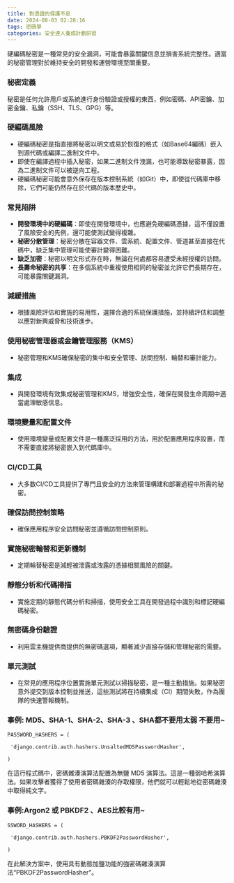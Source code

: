 ```yaml
---
title: 對憑證的保護不足
date: 2024-08-03 02:28:16
tags: 密碼學
categories: 安全達人養成計劃研習
---
```


硬編碼秘密是一種常見的安全漏洞，可能會暴露關鍵信息並損害系統完整性。適當的秘密管理對於維持安全的開發和運營環境至關重要。

### 秘密定義

秘密是任何允許用戶或系統進行身份驗證或授權的東西，例如密碼、API密鑰、加密金鑰、私鑰（SSH、TLS、GPG）等。

### 硬編碼風險

- 硬編碼秘密是指直接將秘密以明文或易於恢復的格式（如Base64編碼）嵌入到源代碼或編譯二進制文件中。
- 即使在編譯過程中插入秘密，如果二進制文件洩漏，也可能導致秘密暴露，因為二進制文件可以被逆向工程。
- 硬編碼秘密可能會意外保存在版本控制系統（如Git）中，即使從代碼庫中移除，它們可能仍然存在於代碼的版本歷史中。

### 常見陷阱

- **開發環境中的硬編碼**：即使在開發環境中，也應避免硬編碼憑據，這不僅設置了風險安全的先例，還可能使測試變得複雜。
- **秘密分散管理**：秘密分散在容器文件、雲系統、配置文件、管道甚至直接在代碼中，缺乏集中管理可能使審計變得困難。
- **缺乏加密**：秘密以明文形式存在時，無論在何處都容易遭受未經授權的訪問。
- **長壽命秘密的共享**：在多個系統中重複使用相同的秘密並允許它們長期存在，可能暴露關鍵漏洞。

### 減緩措施

- 根據風險評估和實施的易用性，選擇合適的系統保護措施，並持續評估和調整以應對新興威脅和技術進步。

### 使用秘密管理器或金鑰管理服務（KMS）

- 秘密管理和KMS確保秘密的集中和安全管理、訪問控制、輪替和審計能力。

### 集成

- 與開發環境有效集成秘密管理和KMS，增強安全性，確保在開發生命周期中適當處理敏感信息。

### 環境變量和配置文件

- 使用環境變量或配置文件是一種廣泛採用的方法，用於配置應用程序設置，而不需要直接將秘密嵌入到代碼庫中。

### CI/CD工具

- 大多数CI/CD工具提供了專門且安全的方法來管理構建和部署過程中所需的秘密。

### 確保訪問控制策略

- 確保應用程序安全訪問秘密並遵循訪問控制原則。

### 實施秘密輪替和更新機制

- 定期輪替秘密是減輕被泄露或洩露的憑據相關風險的關鍵。

### 靜態分析和代碼掃描

- 實施定期的靜態代碼分析和掃描，使用安全工具在開發過程中識別和標記硬編碼秘密。

### 無密碼身份驗證

- 利用雲主機提供商提供的無密碼選項，顯著減少直接存儲和管理秘密的需要。

### 單元測試

- 在常見的應用程序位置實施單元測試以掃描秘密，是一種主動措施。如果秘密意外提交到版本控制並推送，這些測試將在持續集成（CI）期間失敗，作為團隊的快速警報機制。

### 事例: MD5、SHA-1、SHA-2、SHA-3 、SHA都不要用太弱 不要用~

```
PASSWORD_HASHERS = (

 'django.contrib.auth.hashers.UnsaltedMD5PasswordHasher', 

)
```

在這行程式碼中，密碼雜湊演算法配置為無鹽 MD5 演算法。這是一種弱哈希演算法。如果攻擊者獲得了使用者密碼雜湊的存取權限，他們就可以輕鬆地從密碼雜湊中取得純文字。

### 事例:Argon2 或 PBKDF2 、AES比較有用~

```
SSWORD_HASHERS = (

 'django.contrib.auth.hashers.PBKDF2PasswordHasher', 

)
```

在此解決方案中，使用具有動態加鹽功能的強密碼雜湊演算法“PBKDF2PasswordHasher”。




